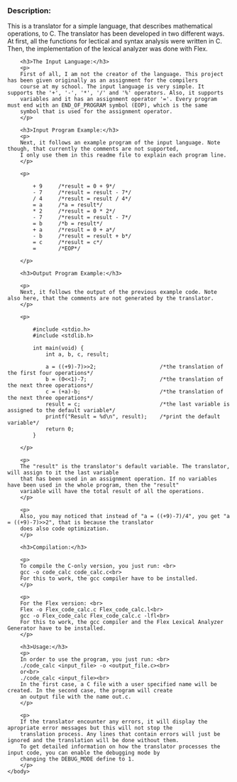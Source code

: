 <html>
	<head>
		<meta http-equiv="Content-Type" content="text/html; charset=UTF-8">
	</head>
	<body>
		<h3>Description:</h3>
		<p>
		This is a translator for a simple language, that describes mathematical operations, to C. The translator has been developed
		in two different ways. At first, all the functions for lectical and syntax analysis were written in C. Then,
		the implementation of the lexical analyzer was done with Flex.
		</p>

		<h3>The Input Language:</h3>
		<p>
		First of all, I am not the creator of the language. This project has been given originally as an assignment for the compilers 
		course at my school. The input language is very simple. It supports the '+', '-', '*', '/' and '%' operators. Also, it supports 
		variables and it has an assignment operator '='. Every program must end with an END_OF_PROGRAM symbol (EOP), which is the same 
		symbol that is used for the assignment operator.
		</p>
		
		<h3>Input Program Example:</h3>
		<p>
		Next, it follows an example program of the input language. Note though, that currently the comments are not supported, 
		I only use them in this readme file to explain each program line.
		</p>
		
		<p>
			
			+ 9		/*result = 0 + 9*/
			- 7 	/*result = result - 7*/
			/ 4		/*result = result / 4*/
			= a		/*a = result*/
			* 2		/*result = 0 * 2*/
			- 7 	/*result = result - 7*/
			= b		/*b = result*/
			+ a		/*result = 0 + a*/
			- b 	/*result = result + b*/
			= c		/*result = c*/
			=		/*EOP*/
			
		</p>
		
		<h3>Output Program Example:</h3>
		
		<p>
		Next, it follows the output of the previous example code. Note also here, that the comments are not generated by the translator.
		</p>
		
		<p>
			
			#include <stdio.h>
			#include <stdlib.h>

			int main(void) {
				int a, b, c, result;

				a = ((+9)-7)>>2;					/*the translation of the first four operations*/
				b = (0<<1)-7;						/*the translation of the next three operations*/
				c = (+a)-b;							/*the translation of the next three operations*/
				result = c;							/*the last variable is assigned to the default variable*/
				printf("Result = %d\n", result);	/*print the default variable*/
				return 0;
			}
			
		</p>
		
		<p>
		The "result" is the translator's default variable. The translator, will assign to it the last variable 
		that has been used in an assignment operation. If no variables have been used in the whole program, then the "result" 
		variable will have the total result of all the operations.
		</p>
		
		<p>
		Also, you may noticed that instead of "a = ((+9)-7)/4", you get "a = ((+9)-7)>>2", that is because the translator 
		does also code optimization.
		</p>
		
		<h3>Compilation:</h3>
		
		<p>
		To compile the C-only version, you just run: <br>
		gcc -o code_calc code_calc.c<br>
		For this to work, the gcc compiler have to be installed.
		</p>
		
		<p>
		For the Flex version: <br>
		Flex -o Flex_code_calc.c Flex_code_calc.l<br>
		gcc -o Flex_code_calc Flex_code_calc.c -lfl<br>
		For this to work, the gcc compiler and the Flex Lexical Analyzer Generator have to be installed.
		</p>
		
		<h3>Usage:</h3>
		<p>
		In order to use the program, you just run: <br>
		./code_calc <input_file> -o <output_file.c><br>
		or<br>
		./code_calc <input_file><br>
		In the first case, a C file with a user specified name will be created. In the second case, the program will create
		an output file with the name out.c.
		</p>
		
		<p>
		If the translator encounter any errors, it will display the apropriate error messages but this will not stop the 
		translation process. Any lines that contain errors will just be ignored and the translation will be done without them.
		To get detailed information on how the translator processes the input code, you can enable the debugging mode by 
		changing the DEBUG_MODE define to 1.
		</p>
	</body>
</html>
